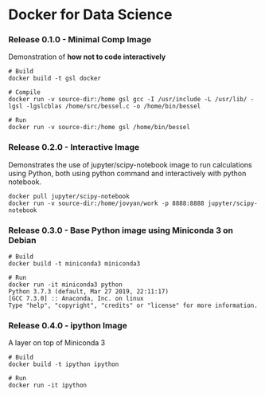 # Docker for Data Science

### Release 0.1.0 - Minimal Comp Image

Demonstration of **how not to code interactively**
```
# Build
docker build -t gsl docker

# Compile
docker run -v source-dir:/home gsl gcc -I /usr/include -L /usr/lib/ -lgsl -lgslcblas /home/src/bessel.c -o /home/bin/bessel

# Run
docker run -v source-dir:/home gsl /home/bin/bessel
```

### Release 0.2.0 - Interactive Image

Demonstrates the use of jupyter/scipy-notebook image to run calculations using Python, both using python command and interactively with python notebook.
```
docker pull jupyter/scipy-notebook
docker run -v source-dir:/home/jovyan/work -p 8888:8888 jupyter/scipy-notebook
```

### Release 0.3.0 - Base Python image using Miniconda 3 on Debian

```
# Build
docker build -t miniconda3 miniconda3

# Run
docker run -it miniconda3 python
Python 3.7.3 (default, Mar 27 2019, 22:11:17)
[GCC 7.3.0] :: Anaconda, Inc. on linux
Type "help", "copyright", "credits" or "license" for more information.
```

### Release 0.4.0 - ipython Image

A layer on top of Miniconda 3
```
# Build
docker build -t ipython ipython

# Run
docker run -it ipython
```
